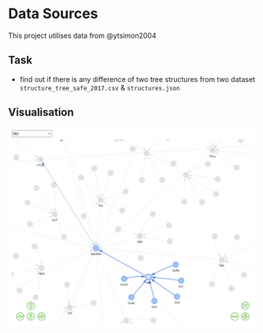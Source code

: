 # Data Sources

This project utilises data from @ytsimon2004

## Task
- find out if there is any difference of two tree structures from two dataset `structure_tree_safe_2017.csv` & `structures.json`

## Visualisation
![Example of Network visualisation](test_files/network_visualisation_sample.png)